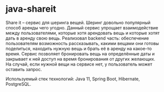 # java-shareit

Share it – сервис для шеринга вещей. Шеринг довольно популярный способ аренды чего угодно. Данный сервис упрощает взаимодействие между пользователями, которые хотя арендовать вещь и которые хотят дать в аренду свою вещь. Реализовал backend часть: обеспечение пользователям возможность рассказывать, какими вещами они готовы поделиться, находить нужную вещь и брать её в аренду на какое-то время. Сервис позволяет бронировать вещь на определённые даты и закрывает к ней доступ на время бронирования от других желающих. На случай, если нужной вещи на сервисе нет, у пользователь может оставить запрос.

Используемый стек технологий: Java 11, Spring Boot, Hibernate, PostgreSQL.
